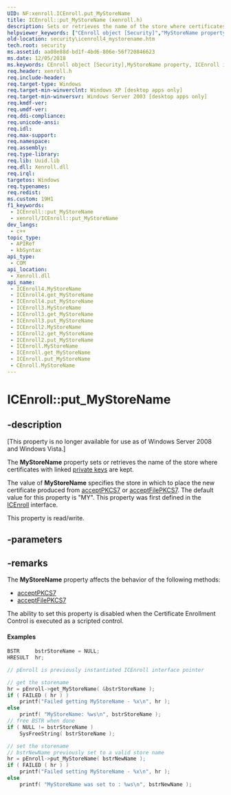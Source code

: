 ```yaml
---
UID: NF:xenroll.ICEnroll.put_MyStoreName
title: ICEnroll::put_MyStoreName (xenroll.h)
description: Sets or retrieves the name of the store where certificates with linked private keys are kept.
helpviewer_keywords: ["CEnroll object [Security]","MyStoreName property","ICEnroll interface [Security]","MyStoreName property","ICEnroll.MyStoreName","ICEnroll.put_MyStoreName","ICEnroll2 interface [Security]","MyStoreName property","ICEnroll2.MyStoreName","ICEnroll2::get_MyStoreName","ICEnroll2::put_MyStoreName","ICEnroll3 interface [Security]","MyStoreName property","ICEnroll3.MyStoreName","ICEnroll3::get_MyStoreName","ICEnroll3::put_MyStoreName","ICEnroll4 interface [Security]","MyStoreName property","ICEnroll4.MyStoreName","ICEnroll4::MyStoreName","ICEnroll4::get_MyStoreName","ICEnroll4::put_MyStoreName","ICEnroll::get_MyStoreName","ICEnroll::put_MyStoreName","MyStoreName property [Security]","MyStoreName property [Security]","CEnroll object","MyStoreName property [Security]","ICEnroll interface","MyStoreName property [Security]","ICEnroll2 interface","MyStoreName property [Security]","ICEnroll3 interface","MyStoreName property [Security]","ICEnroll4 interface","put_MyStoreName","security.icenroll4_mystorename","xenroll/ICEnroll2::MyStoreName","xenroll/ICEnroll2::get_MyStoreName","xenroll/ICEnroll2::put_MyStoreName","xenroll/ICEnroll3::MyStoreName","xenroll/ICEnroll3::get_MyStoreName","xenroll/ICEnroll3::put_MyStoreName","xenroll/ICEnroll4::MyStoreName","xenroll/ICEnroll4::get_MyStoreName","xenroll/ICEnroll4::put_MyStoreName","xenroll/ICEnroll::MyStoreName","xenroll/ICEnroll::get_MyStoreName","xenroll/ICEnroll::put_MyStoreName"]
old-location: security\icenroll4_mystorename.htm
tech.root: security
ms.assetid: aa08e88d-bd1f-4bd6-806e-56f720846623
ms.date: 12/05/2018
ms.keywords: CEnroll object [Security],MyStoreName property, ICEnroll interface [Security],MyStoreName property, ICEnroll.MyStoreName, ICEnroll.put_MyStoreName, ICEnroll2 interface [Security],MyStoreName property, ICEnroll2.MyStoreName, ICEnroll2::get_MyStoreName, ICEnroll2::put_MyStoreName, ICEnroll3 interface [Security],MyStoreName property, ICEnroll3.MyStoreName, ICEnroll3::get_MyStoreName, ICEnroll3::put_MyStoreName, ICEnroll4 interface [Security],MyStoreName property, ICEnroll4.MyStoreName, ICEnroll4::MyStoreName, ICEnroll4::get_MyStoreName, ICEnroll4::put_MyStoreName, ICEnroll::get_MyStoreName, ICEnroll::put_MyStoreName, MyStoreName property [Security], MyStoreName property [Security],CEnroll object, MyStoreName property [Security],ICEnroll interface, MyStoreName property [Security],ICEnroll2 interface, MyStoreName property [Security],ICEnroll3 interface, MyStoreName property [Security],ICEnroll4 interface, put_MyStoreName, security.icenroll4_mystorename, xenroll/ICEnroll2::MyStoreName, xenroll/ICEnroll2::get_MyStoreName, xenroll/ICEnroll2::put_MyStoreName, xenroll/ICEnroll3::MyStoreName, xenroll/ICEnroll3::get_MyStoreName, xenroll/ICEnroll3::put_MyStoreName, xenroll/ICEnroll4::MyStoreName, xenroll/ICEnroll4::get_MyStoreName, xenroll/ICEnroll4::put_MyStoreName, xenroll/ICEnroll::MyStoreName, xenroll/ICEnroll::get_MyStoreName, xenroll/ICEnroll::put_MyStoreName
req.header: xenroll.h
req.include-header: 
req.target-type: Windows
req.target-min-winverclnt: Windows XP [desktop apps only]
req.target-min-winversvr: Windows Server 2003 [desktop apps only]
req.kmdf-ver: 
req.umdf-ver: 
req.ddi-compliance: 
req.unicode-ansi: 
req.idl: 
req.max-support: 
req.namespace: 
req.assembly: 
req.type-library: 
req.lib: Uuid.lib
req.dll: Xenroll.dll
req.irql: 
targetos: Windows
req.typenames: 
req.redist: 
ms.custom: 19H1
f1_keywords:
 - ICEnroll::put_MyStoreName
 - xenroll/ICEnroll::put_MyStoreName
dev_langs:
 - c++
topic_type:
 - APIRef
 - kbSyntax
api_type:
 - COM
api_location:
 - Xenroll.dll
api_name:
 - ICEnroll4.MyStoreName
 - ICEnroll4.get_MyStoreName
 - ICEnroll4.put_MyStoreName
 - ICEnroll3.MyStoreName
 - ICEnroll3.get_MyStoreName
 - ICEnroll3.put_MyStoreName
 - ICEnroll2.MyStoreName
 - ICEnroll2.get_MyStoreName
 - ICEnroll2.put_MyStoreName
 - ICEnroll.MyStoreName
 - ICEnroll.get_MyStoreName
 - ICEnroll.put_MyStoreName
 - CEnroll.MyStoreName
---
```


# ICEnroll::put_MyStoreName


## -description

<p class="CCE_Message">[This property is no longer available for use as of Windows Server 2008 and Windows Vista.]

The <b>MyStoreName</b> property sets or retrieves the name of the store  where certificates with linked <a href="/windows/desktop/SecGloss/p-gly">private keys</a> are kept.

The value of <b>MyStoreName</b> specifies the store in which to place the new certificate produced from 
<a href="/windows/desktop/api/xenroll/nf-xenroll-icenroll-acceptpkcs7">acceptPKCS7</a> or 
<a href="/windows/desktop/api/xenroll/nf-xenroll-icenroll-acceptfilepkcs7">acceptFilePKCS7</a>. The default value for this property is "MY". This property was first defined in the <a href="/windows/desktop/api/xenroll/nn-xenroll-icenroll">ICEnroll</a> interface.

This property is read/write.

## -parameters

## -remarks

The <b>MyStoreName</b> property affects the behavior of the following methods:

<ul>
<li>
<a href="/windows/desktop/api/xenroll/nf-xenroll-icenroll-acceptpkcs7">acceptPKCS7</a>
</li>
<li>
<a href="/windows/desktop/api/xenroll/nf-xenroll-icenroll-acceptfilepkcs7">acceptFilePKCS7</a>
</li>
</ul>


The ability to set this property is disabled when  the Certificate Enrollment Control is executed as a scripted control.


#### Examples


```cpp
BSTR     bstrStoreName = NULL;
HRESULT  hr;

// pEnroll is previously instantiated ICEnroll interface pointer

// get the storename
hr = pEnroll->get_MyStoreName( &bstrStoreName );
if ( FAILED ( hr ) )
    printf("Failed getting MyStoreName - %x\n", hr );
else
    printf( "MyStoreName: %ws\n", bstrStoreName );
// free BSTR when done
if ( NULL != bstrStoreName )
    SysFreeString( bstrStoreName );

// set the storename
// bstrNewName previously set to a valid store name
hr = pEnroll->put_MyStoreName( bstrNewName );
if ( FAILED ( hr ) )
    printf("Failed setting MyStoreName - %x\n", hr );
else
    printf( "MyStoreName was set to : %ws\n", bstrNewName );
```